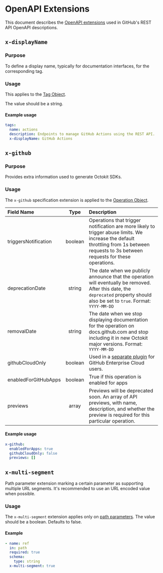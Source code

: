 # OpenAPI Extensions

This document describes the [OpenAPI extensions](https://github.com/OAI/OpenAPI-Specification/blob/master/versions/3.0.3.md#specification-extensions) used in GitHub's REST API OpenAPI descriptions.

## `x-displayName`

### Purpose

To define a display name, typically for documentation interfaces, for the corresponding tag.

### Usage

This applies to the [Tag Object](https://github.com/OAI/OpenAPI-Specification/blob/master/versions/3.0.3.md#tagObject).

The value should be a string.

#### Example usage

```yml
tags:
  name: actions
  description: Endpoints to manage GitHub Actions using the REST API.
  x-displayName: GitHub Actions
```

## `x-github`

### Purpose

Provides extra information used to generate Octokit SDKs.

### Usage

The `x-github` specification extension is applied to the [Operation Object](https://github.com/OAI/OpenAPI-Specification/blob/master/versions/3.0.3.md#operationObject).

| Field Name  |	Type	   | Description  |
| :---------- | :------: | :----------- |
| triggersNotification | boolean   | Operations that trigger notification are more likely to trigger abuse limits. We increase the default throttling from 1s between requests to 3s between requests for these operations. |
| deprecationDate        | string   | The date when we publicly announce that the operation will eventually be removed. After this date, the `deprecated` property should also be set to `true`. Format: `YYYY-MM-DD` |
| removalDate        | string   | The date when we stop displaying documentation for the operation on docs.github.com and stop including it in new Octokit major versions. Format: `YYYY-MM-DD` |
| githubCloudOnly | boolean | Used in a [separate plugin](https://github.com/octokit/plugin-enterprise-cloud.js/) for GitHub Enterprise Cloud users. |
| enabledForGitHubApps       | boolean   | True if this operation is enabled for apps |
| previews      | array   | Previews will be deprecated soon. An array of API previews, with name, description, and whether the preview is required for this particular operation. |

#### Example usage

```yml
x-github:
  enabledForApps: true
  githubCloudOnly: false
  previews: []
```

## `x-multi-segment`

Path parameter extension marking a certain parameter as supporting multiple URL segments. It's recommended to use an URL encoded value when possible.

### Usage

The `x-multi-segment` extension applies only on [path parameters](https://github.com/OAI/OpenAPI-Specification/blob/master/versions/3.0.3.md#parameter-object). The value should be a boolean. Defaults to false.

#### Example

```yml
- name: ref
  in: path
  required: true
  schema:
    type: string
  x-multi-segment: true
```
